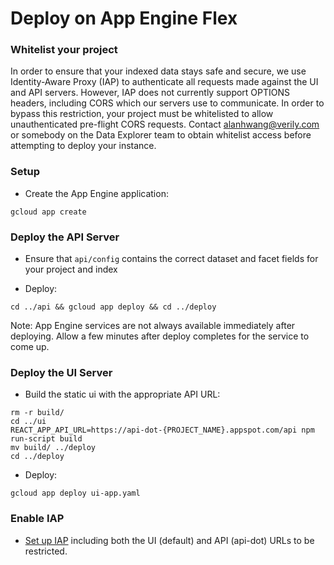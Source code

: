 # Deploy on App Engine Flex

### Whitelist your project

In order to ensure that your indexed data stays safe and secure, we use 
Identity-Aware Proxy (IAP) to authenticate all requests made against the UI 
and API servers. However, IAP does not currently support OPTIONS headers, 
including CORS which our servers use to communicate. In order to bypass this 
restriction, your project must be whitelisted to allow unauthenticated 
pre-flight CORS requests. Contact alanhwang@verily.com or somebody on the Data 
Explorer team to obtain whitelist access before attempting to deploy your 
instance.

### Setup

* Create the App Engine application:

`gcloud app create`

### Deploy the API Server

* Ensure that `api/config` contains the correct dataset and facet fields for 
your project and index

* Deploy:

`cd ../api && gcloud app deploy && cd ../deploy`

Note: App Engine services are not always available immediately after deploying.
Allow a few minutes after deploy completes for the service to come up.

### Deploy the UI Server

* Build the static ui with the appropriate API URL:
```
rm -r build/
cd ../ui
REACT_APP_API_URL=https://api-dot-{PROJECT_NAME}.appspot.com/api npm run-script build
mv build/ ../deploy
cd ../deploy
```

* Deploy:

`gcloud app deploy ui-app.yaml`

### Enable IAP
* [Set up IAP](https://cloud.google.com/iap/docs/app-engine-quickstart#iap-access) 
including both the UI (default) and API (api-dot) URLs to be restricted.